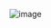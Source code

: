 ![image](https://github.com/z1cLa/RG-2D-Radio/assets/116868036/7932c06c-f01e-4b4c-bdca-c2db011d7c03)
